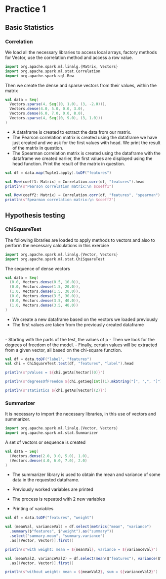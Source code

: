 # Practice 1

## Basic Statistics

### Correlation
We load all the necessary libraries to access local arrays, factory methods for Vector, use the correlation method and access a row value.
``` scala
import org.apache.spark.ml.linalg.{Matrix, Vectors}
import org.apache.spark.ml.stat.Correlation
import org.apache.spark.sql.Row
```
Then we create the dense and sparse vectors from their values, within the matrix 
``` scala
val data = Seq(
  Vectors.sparse(4, Seq((0, 1.0), (3, -2.0))),
  Vectors.dense(4.0, 5.0, 0.0, 3.0),
  Vectors.dense(6.0, 7.0, 0.0, 8.0),
  Vectors.sparse(4, Seq((0, 9.0), (3, 1.0)))
)
```
- A dataframe is created to extract the data from our matrix.
- The Pearson correlation matrix is created using the dataframe we have just created and we ask for the first values with head. We print the result of the matrix in question. 
- The Spearman correlation matrix is created using the dataframe with the dataframe we created earlier, the first values are displayed using the head function. Print the result of the matrix in question.
``` scala
val df = data.map(Tuple1.apply).toDF("features")

val Row(coeff1: Matrix) = Correlation.corr(df, "features").head
println(s"Pearson correlation matrix:\n $coeff1")

val Row(coeff2: Matrix) = Correlation.corr(df, "features", "spearman").head
println(s"Spearman correlation matrix:\n $coeff2")

```
## Hypothesis testing

### ChiSquareTest
The following libraries are loaded to apply methods to vectors and also to perform the necessary calculations in this exercise
``` scala
import org.apache.spark.ml.linalg.{Vector, Vectors}
import org.apache.spark.ml.stat.ChiSquareTest

```
The sequence of dense vectors

``` scala
val data = Seq(
  (0.0, Vectors.dense(0.5, 10.0)),
  (0.0, Vectors.dense(1.5, 20.0)),
  (1.0, Vectors.dense(1.5, 30.0)),
  (0.0, Vectors.dense(3.5, 30.0)),
  (0.0, Vectors.dense(3.5, 40.0)),
  (1.0, Vectors.dense(3.5, 40.0))
)
```
- We create a new dataframe based on the vectors we loaded previously 
- The first values are taken from the previously created dataframe
<br>
- Starting with the parts of the test, the values of p 
- Then we look for the degrees of freedom of the model.
- Finally, certain values will be extracted from a given vector, all based on the chi-square function.

``` scala
val df = data.toDF("label", "features")
val chi = ChiSquareTest.test(df, "features", "label").head

println(s"pValues = ${chi.getAs[Vector](0)}")

println(s"degreesOfFreedom ${chi.getSeq[Int](1).mkString("[", ",", "]")}")

println(s"statistics ${chi.getAs[Vector](2)}")
```
### Summarizer

It is necessary to import the necessary libraries, in this use of vectors and summarizer.

``` scala
import org.apache.spark.ml.linalg.{Vector, Vectors}
import org.apache.spark.ml.stat.Summarizer
```
A set of vectors or sequence is created
```scala
val data = Seq(
  (Vectors.dense(2.0, 3.0, 5.0), 1.0),
  (Vectors.dense(4.0, 6.0, 7.0), 2.0)
)
```

- The summarizer library is used to obtain the mean and variance of some data in the requested dataframe.

- Previously worked variables are printed

- The process is repeated with 2 new variables 

- Printing of variables
``` scala
val df = data.toDF("features", "weight")

val (meanVal, varianceVal) = df.select(metrics("mean", "variance")
  .summary($"features", $"weight").as("summary"))
  .select("summary.mean", "summary.variance")
  .as[(Vector, Vector)].first()

println(s"with weight: mean = ${meanVal}, variance = ${varianceVal}")

val (meanVal2, varianceVal2) = df.select(mean($"features"), variance($"features"))
  .as[(Vector, Vector)].first()

println(s"without weight: mean = ${meanVal2}, sum = ${varianceVal2}")
```